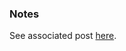 
### Notes

See associated post [here](https://automationadmin.com/2022/08/tf-no-service-connection).